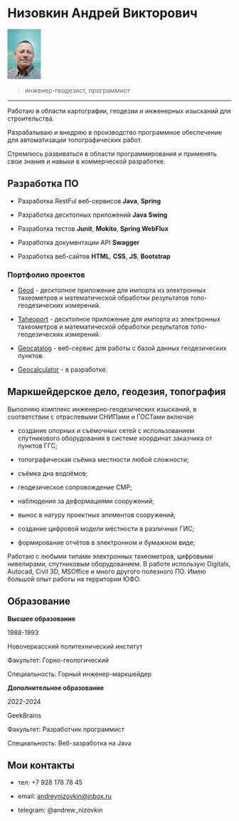 # Низовкин Андрей Викторович

![фото](./images/me.jpg)
> инженер-геодезист, программист
---

Работаю в области картографии, геодезии и инженерных изысканий для строительства. 

Разрабатываю и внедряю в производство программное обеспечение для автоматизации топографических работ.

Стремлюсь развиваться в области программирования и применять свои знания и навыки в коммерческой разработке.

## Разработка ПО

- Разработка RestFul веб-сервисов **Java**, **Spring**

- Разработка десктопных приложений **Java Swing**

- Разработка тестов **Junit**, **Mokito**, **Spring WebFlux**

- Разработка документации API **Swagger**

- Разработка веб-сайтов **HTML**, **CSS**, **JS**, **Bootstrap** 

### Портфолио проектов

- [Geod](https://geod2000.ru/) - десктопное приложение для импорта из электронных тахеометров и математической обработки результатов топо-геодезических измерений.

- [Taheoport](https://github.com/AndrewNizovkin/Taheoport.git) - десктопное приложение для импорта из электронных тахеометров и математической обработки результатов топо-геодезических измерений.

- [Geocatalog](https://github.com/AndrewNizovkin/diploma) - веб-сервис для работы с базой данных геодезических пунктов.

- [Geocalculator](https://github.com/AndrewNizovkin/geocalculator.git) - в разработке.

## Маркшейдерское дело, геодезия, топография

Выполняю комплекс инженерно-геодезических изысканий, в соответствии с отраслевыми СНИПами и ГОСТами включая:

- создание опорных и съёмочных сетей с использованием спутникового оборудования в системе координат заказчика от пунктов ГГС;

- топографическая съёмка местности любой сложности;

- съёмка дна водоёмов;

- геодезическое сопровождение СМР;

- наблюдения за деформациями сооружений;

- вынос в натуру проектных элементов сооружений;

- создание цифровой модели местности в различных ГИС;

- формирование отчётов в электронном и бумажном виде;

Работаю с любыми типами электронных тахеометров, цифровыми нивелирами, спутниковым оборудованием.
В работе использую Digitals, Autocad, Civil 3D, MSOffice и много другого полезного ПО.
Имею большой опыт работы на территории ЮФО.

## Образование

**Высшее образование**

1988-1993

Новочеркасский политехнический институт

Факультет: Горно-геологический

Специальность: Горный инженер-маркшейдер

**Дополнительное образование**

2022-2024

GeekBrains

Факультет: Разработчик программист

Специальность: Веб-зазработка на Java







## Мои контакты

- тел:   +7 928 178 78 45

- email: andreynizovkin@inbox.ru

- telegram: @andrew_nizovkin
